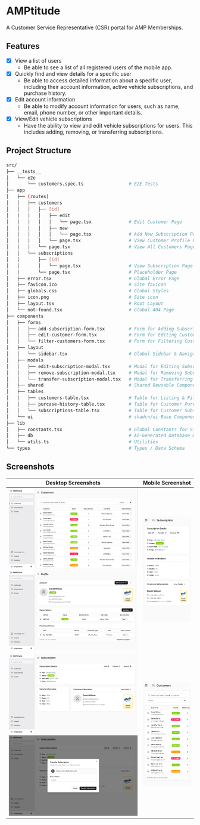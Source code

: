 # AMPtitude

A Customer Service Representative (CSR) portal for AMP Memberships.

## Features

- [x] View a list of users
  - Be able to see a list of all registered users of the mobile app.
- [x] Quickly find and view details for a specific user
  - Be able to access detailed information about a specific user, including their account information, active vehicle subscriptions, and purchase history.
- [x] Edit account information
  - Be able to modify account information for users, such as name, email, phone number, or other important details.
- [x] View/Edit vehicle subscriptions
  - Have the ability to view and edit vehicle subscriptions for users. This includes adding, removing, or transferring subscriptions.

## Project Structure

```bash
src/
├── __tests__
│   └── e2e
│       └── customers.spec.ts                 # E2E Tests
├── app
│   ├── (routes)
│   │   ├── customers
│   │   │   ├── [id]
│   │   │   │   ├── edit
│   │   │   │   │   └── page.tsx              # Edit Customer Page
│   │   │   │   ├── new
│   │   │   │   │   └── page.tsx              # Add New Subscription Page
│   │   │   │   └── page.tsx                  # View Customer Profile Page
│   │   │   └── page.tsx                      # View All Customers Page
│   │   └── subscriptions
│   │       ├── [id]
│   │       │   └── page.tsx                  # View Subscription Page
│   │       └── page.tsx                      # Placeholder Page
│   ├── error.tsx                             # Global Error Page
│   ├── favicon.ico                           # Site favicon
│   ├── globals.css                           # Global Styles
│   ├── icon.png                              # Site icon
│   ├── layout.tsx                            # Root Layout
│   └── not-found.tsx                         # Global 404 Page
├── components
│   ├── forms
│   │   ├── add-subscription-form.tsx         # Form for Adding Subscriptions
│   │   ├── edit-customer-form.tsx            # Form for Editing Customer Info
│   │   └── filter-customers-form.tsx         # Form for Filtering Customers
│   ├── layout
│   │   └── sidebar.tsx                       # Global Sidebar & Navigation
│   ├── modals
│   │   ├── edit-subscription-modal.tsx       # Modal for Editing Subscriptions
│   │   ├── remove-subscription-modal.tsx     # Modal for Removing Subscriptions
│   │   └── transfer-subscription-modal.tsx   # Modal for Transferring Subscriptions
│   ├── shared                                # Shared Reusable Components
│   ├── tables
│   │   ├── customers-table.tsx               # Table for Listing & Filtering Customers
│   │   ├── purcase-history-table.tsx         # Table for Customer Purchase History
│   │   └── subscriptions-table.tsx           # Table for Customer Subscriptions
│   └── ui                                    # shadcn/ui Base Components
├── lib
│   ├── constants.tsx                         # Global Constants for Simplicity
│   ├── db                                    # AI-Generated Database & Backend
│   └── utils.ts                              # Utilities
└── types                                     # Types / Data Schema
```

## Screenshots

| Desktop Screenshots                                                                             | Mobile Screenshot                             |
| ----------------------------------------------------------------------------------------------- | --------------------------------------------- |
| ![Desktop 1](/public/screenshots/desktop-1.png) ![Desktop 2](/public/screenshots/desktop-2.png) | ![Mobile 1](/public/screenshots/mobile-1.png) |
| ![Desktop 3](/public/screenshots/desktop-3.png) ![Desktop 4](/public/screenshots/desktop-4.png) | ![Mobile 1](/public/screenshots/mobile-2.png) |
